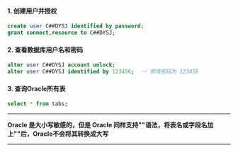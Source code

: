 #### 1. 创建用户并授权

```sql
create user C##DYSJ identified by password;
grant connect,resource to C##DYSJ;
```

#### 2. 查看数据库用户名和密码

```sql
alter user C##DYSJ account unlock;
alter user C##DYSJ identified by 123456;  -- 修改密码为 123456
```

#### 3. 查询Oracle所有表

```sql
select * from tabs;
```



---

**Oracle 是大小写敏感的，但是 Oracle 同样支持""语法，将表名或字段名加上""后，Oracle不会将其转换成大写**

---



